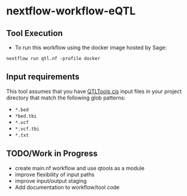 # nextflow-workflow-eQTL

## Tool Execution

- To run this workflow using the docker image hosted by Sage:

`nextflow run qtl.nf -profile docker`


## Input requirements

This tool assumes that you have [QTLTools cis](https://qtltools.github.io/qtltools/) input files in your project directory that match the following glob patterns:

- `*.bed`
- `*bed.tbi`
- `*.vcf`
- `*.vcf.tbi`
- `*.txt` 


## TODO/Work in Progress

- create main.nf workflow and use qtools as a module
- improve flexibility of input paths
- improve input/output staging
- Add documentation to workflow/tool code
